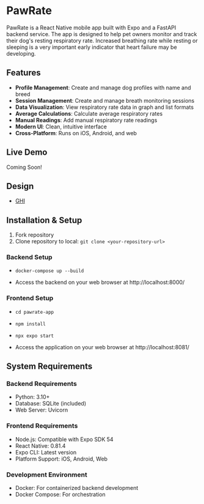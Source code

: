 # PawRate

PawRate is a React Native mobile app built with Expo and a FastAPI backend service. The app is designed to help pet owners monitor and track their dog's resting respiratory rate. Increased breathing rate while resting or sleeping is a very important early indicator
that heart failure may be developing. 

## Features
- **Profile Management**: Create and manage dog profiles with name and breed
- **Session Management**: Create and manage breath monitoring sessions
- **Data Visualization**: View respiratory rate data in graph and list formats
- **Average Calculations**: Calculate average respiratory rates
- **Manual Readings**: Add manual respiratory rate readings
- **Modern UI**: Clean, intuitive interface
- **Cross-Platform**: Runs on iOS, Android, and web

## Live Demo

Coming Soon! 

## Design

- [GHI](docs/ghi.md)

## Installation & Setup

1. Fork repository
2. Clone repository to local: `git clone <your-repository-url>`

### Backend Setup
- `docker-compose up --build`
  
- Access the backend on your web browser at http://localhost:8000/

### Frontend Setup
- `cd pawrate-app`
- `npm install`
- `npx expo start`

- Access the application on your web browser at http://localhost:8081/


## System Requirements

### Backend Requirements
- Python: 3.10+
- Database: SQLite (included)
- Web Server: Uvicorn

### Frontend Requirements
- Node.js: Compatible with Expo SDK 54
- React Native: 0.81.4
- Expo CLI: Latest version
- Platform Support: iOS, Android, Web

### Development Environment
- Docker: For containerized backend development
- Docker Compose: For orchestration
